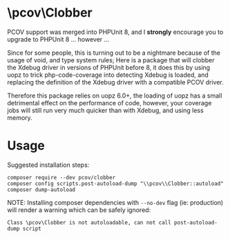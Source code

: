 \pcov\Clobber
=============

PCOV support was merged into PHPUnit 8, and I __strongly__ encourage you to upgrade to PHPUnit 8 ... however ...

Since for some people, this is turning out to be a nightmare because of the usage of void, and type system rules; Here is a package that will clobber the Xdebug driver in versions of PHPUnit before 8, it does this by using uopz to trick php-code-coverage into detecting Xdebug is loaded, and replacing the definition of the Xdebug driver with a compatible PCOV driver.

Therefore this package relies on uopz 6.0+, the loading of uopz has a small detrimental effect on the performance of code, however, your coverage jobs will still run very much quicker than with Xdebug, and using less memory.

Usage
=====

Suggested installation steps:

```
composer require --dev pcov/clobber
composer config scripts.post-autoload-dump "\\pcov\\Clobber::autoload"
composer dump-autoload
```

NOTE: Installing composer dependencies with `--no-dev` flag (ie: production) will render a warning which can be safely ignored:
```
Class \pcov\Clobber is not autoloadable, can not call post-autoload-dump script
```
